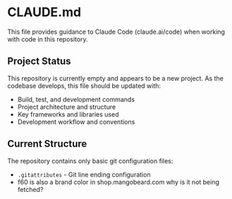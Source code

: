 # CLAUDE.md

This file provides guidance to Claude Code (claude.ai/code) when working with code in this repository.

## Project Status

This repository is currently empty and appears to be a new project. As the codebase develops, this file should be updated with:

- Build, test, and development commands
- Project architecture and structure
- Key frameworks and libraries used
- Development workflow and conventions

## Current Structure

The repository contains only basic git configuration files:
- `.gitattributes` - Git line ending configuration
- f60 is also a brand color in shop.mangobeard.com why is it not being fetched?